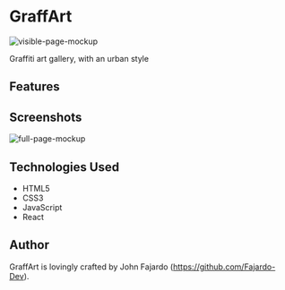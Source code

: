 # GraffArt
![visible-page-mockup](https://github.com/Fajardo-dev/urban-art-gallery/assets/62899394/0f1c4c13-ad4d-449f-9d6a-a7acbf7f8597)

Graffiti art gallery, with an urban style
## Features

## Screenshots
![full-page-mockup](https://github.com/Fajardo-dev/urban-art-gallery/assets/62899394/d0c5a672-d5b5-4972-93ea-59f7ea3d5594)

## Technologies Used

- HTML5
- CSS3
- JavaScript
- React

## Author

GraffArt is lovingly crafted by John Fajardo (https://github.com/Fajardo-Dev).
